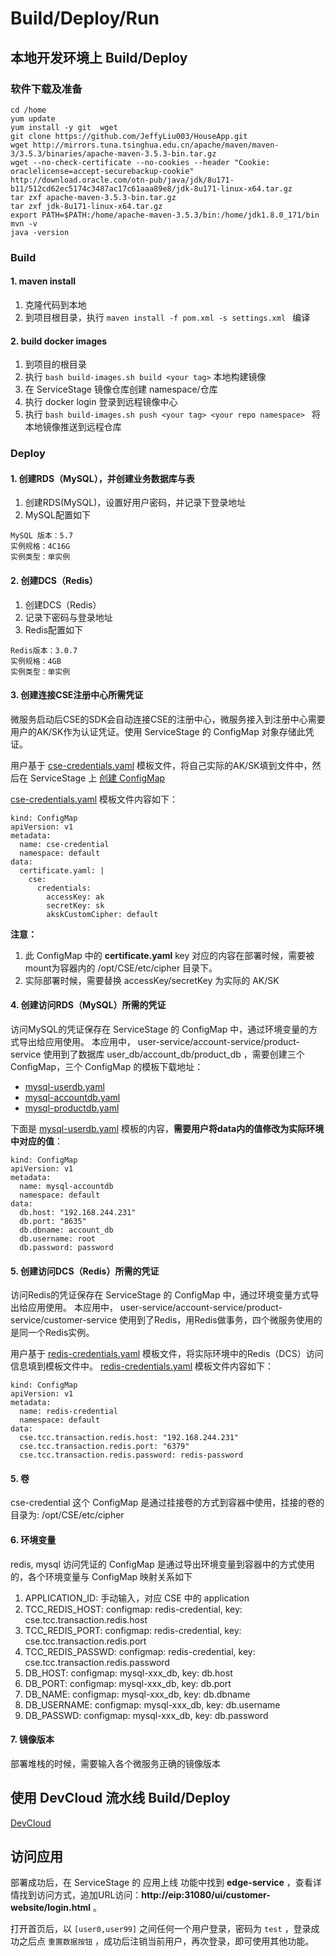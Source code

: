 # Build/Deploy/Run
## 本地开发环境上 Build/Deploy
### 软件下载及准备
```
cd /home
yum update
yum install -y git  wget
git clone https://github.com/JeffyLiu003/HouseApp.git
wget http://mirrors.tuna.tsinghua.edu.cn/apache/maven/maven-3/3.5.3/binaries/apache-maven-3.5.3-bin.tar.gz
wget --no-check-certificate --no-cookies --header "Cookie: oraclelicense=accept-securebackup-cookie" http://download.oracle.com/otn-pub/java/jdk/8u171-b11/512cd62ec5174c3487ac17c61aaa89e8/jdk-8u171-linux-x64.tar.gz
tar zxf apache-maven-3.5.3-bin.tar.gz
tar zxf jdk-8u171-linux-x64.tar.gz
export PATH=$PATH:/home/apache-maven-3.5.3/bin:/home/jdk1.8.0_171/bin
mvn -v 
java -version
```

### Build
#### 1. maven install
1. 克隆代码到本地
2. 到项目根目录，执行 ```maven install -f pom.xml -s settings.xml ``` 编译

#### 2. build docker images
1. 到项目的根目录
2. 执行 ```bash build-images.sh build <your tag>``` 本地构建镜像
3. 在 ServiceStage 镜像仓库创建 namespace/仓库 
4. 执行 docker login 登录到远程镜像中心
5. 执行 ```bash build-images.sh push <your tag> <your repo namespace> ``` 将本地镜像推送到远程仓库

### Deploy
#### 1. 创建RDS（MySQL），并创建业务数据库与表
1. 创建RDS(MySQL)，设置好用户密码，并记录下登录地址
2. MySQL配置如下
```
MySQL 版本：5.7
实例规格：4C16G
实例类型：单实例
```

#### 2. 创建DCS（Redis）
1. 创建DCS（Redis）
2. 记录下密码与登录地址
3. Redis配置如下
```
Redis版本：3.0.7
实例规格：4GB
实例类型：单实例
```

#### 3. 创建连接CSE注册中心所需凭证
微服务启动后CSE的SDK会自动连接CSE的注册中心，微服务接入到注册中心需要用户的AK/SK作为认证凭证。使用 ServiceStage 的 ConfigMap 对象存储此凭证。

用户基于 [cse-credentials.yaml](deployment/configmap-templates/cse-credentials.yaml) 模板文件，将自己实际的AK/SK填到文件中，然后在 ServiceStage 上 [创建 ConfigMap ](https://servicestage.huaweicloud.com/servicestage/#/stage/configs/newcreate/596aeb28-de26-11e7-a506-0255ac101e21/clusterName/default/configsName/create)

[cse-credentials.yaml](deployment/configmap-templates/cse-credentials.yaml) 模板文件内容如下：
```
kind: ConfigMap
apiVersion: v1
metadata:
  name: cse-credential
  namespace: default
data:
  certificate.yaml: |
    cse:
      credentials:
        accessKey: ak
        secretKey: sk
        akskCustomCipher: default  
```

**注意：**
1. 此 ConfigMap 中的 **certificate.yaml** key 对应的内容在部署时候，需要被mount为容器内的 /opt/CSE/etc/cipher 目录下。
2. 实际部署时候，需要替换 accessKey/secretKey 为实际的 AK/SK

#### 4. 创建访问RDS（MySQL）所需的凭证
访问MySQL的凭证保存在 ServiceStage 的 ConfigMap 中，通过环境变量的方式导出给应用使用。
本应用中， user-service/account-service/product-service 使用到了数据库 user_db/account_db/product_db ，需要创建三个 ConfigMap，三个 ConfigMap 的模板下载地址：
- [mysql-userdb.yaml](deployment/configmap-templates/mysql-userdb.yaml)
- [mysql-accountdb.yaml](deployment/configmap-templates/mysql-accountdb.yaml)
- [mysql-productdb.yaml](deployment/configmap-templates/mysql-productdb.yaml)

下面是 [mysql-userdb.yaml](deployment/configmap-templates/mysql-userdb.yaml) 模板的内容，**需要用户将data内的值修改为实际环境中对应的值**：

```
kind: ConfigMap
apiVersion: v1
metadata:
  name: mysql-accountdb
  namespace: default
data:
  db.host: "192.168.244.231"
  db.port: "8635"
  db.dbname: account_db
  db.username: root
  db.password: password
```

#### 5. 创建访问DCS（Redis）所需的凭证
访问Redis的凭证保存在 ServiceStage 的 ConfigMap 中，通过环境变量方式导出给应用使用。
本应用中， user-service/account-service/product-service/customer-service 使用到了Redis，用Redis做事务，四个微服务使用的是同一个Redis实例。

用户基于 [redis-credentials.yaml](deployment/configmap-templates/redis-credentials.yaml) 模板文件，将实际环境中的Redis（DCS）访问信息填到模板文件中。
[redis-credentials.yaml](deployment/configmap-templates/redis-credentials.yaml) 模板文件内容如下：

```
kind: ConfigMap
apiVersion: v1
metadata:
  name: redis-credential
  namespace: default
data:
  cse.tcc.transaction.redis.host: "192.168.244.231"
  cse.tcc.transaction.redis.port: "6379"
  cse.tcc.transaction.redis.password: redis-password
```
#### 5. 卷
cse-credential 这个 ConfigMap 是通过挂接卷的方式到容器中使用，挂接的卷的目录为: /opt/CSE/etc/cipher

#### 6. 环境变量
redis, mysql 访问凭证的 ConfigMap 是通过导出环境变量到容器中的方式使用的，各个环境变量与 ConfigMap 映射关系如下

1. APPLICATION_ID: 手动输入，对应 CSE 中的 application 
2. TCC_REDIS_HOST: configmap: redis-credential, key: cse.tcc.transaction.redis.host
3. TCC_REDIS_PORT: configmap: redis-credential, key: cse.tcc.transaction.redis.port
4. TCC_REDIS_PASSWD: configmap: redis-credential, key: cse.tcc.transaction.redis.password
5. DB_HOST: configmap: mysql-xxx_db, key: db.host
6. DB_PORT: configmap: mysql-xxx_db, key: db.port
7. DB_NAME: configmap: mysql-xxx_db, key: db.dbname
8. DB_USERNAME: configmap: mysql-xxx_db, key: db.username
9. DB_PASSWD: configmap: mysql-xxx_db, key: db.password

#### 7. 镜像版本
部署堆栈的时候，需要输入各个微服务正确的镜像版本

## 使用 DevCloud 流水线 Build/Deploy
[DevCloud](devcloud/)

## 访问应用
部署成功后，在 ServiceStage 的 应用上线 功能中找到 **edge-service** ，查看详情找到访问方式，追加URL访问：**http://eip:31080/ui/customer-website/login.html** 。

打开首页后，以 ```[user0,user99]``` 之间任何一个用户登录，密码为 ```test``` ，登录成功之后点 ```重置数据按钮``` ，成功后注销当前用户，再次登录，即可使用其他功能。
